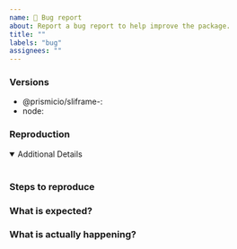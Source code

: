 ```yaml
---
name: 🚨 Bug report
about: Report a bug report to help improve the package.
title: ""
labels: "bug"
assignees: ""
---
```


<!-- 💙 Thanks for your time to make this package better with your feedback 💙

**IMPORTANT** Before reporting a bug please make sure that you have read through the documentation:
- https://prismic.io/docs

👍 A properly detailed bug report can save a LOT of time and help fixing issues as soon as possible.
-->

### Versions

- @prismicio/sliframe-<!-- package in use, e.g. "vue" -->: <!-- ex: v0.1.0 -->
- node: <!-- ex: v12.14.0 -->

### Reproduction

<!-- If possible link to a minimal test case, without a reproduction, it is so hard to address problems :( -->

<details open>
<summary>Additional Details</summary>
<br>
<!-- Attaching `package.json`, dependencies, logs or code snippets would help to find the issue -->
</details>

### Steps to reproduce

### What is expected?

### What is actually happening?
